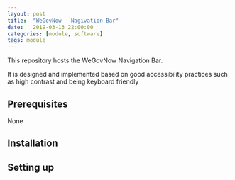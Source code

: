 ```yaml
---
layout: post
title:  "WeGovNow - Nagivation Bar"
date:   2019-03-13 22:00:00
categories: [module, software]
tags: module
---
```

This repository hosts the WeGovNow Navigation Bar. 

It is designed and implemented based on good accessibility practices such as high contrast and being keyboard friendly

Prerequisites
----------------
None

Installation
----------------

Setting up
----------------